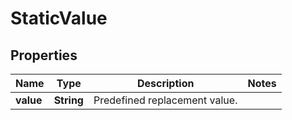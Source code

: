 

# StaticValue


## Properties

| Name | Type | Description | Notes |
|------------ | ------------- | ------------- | -------------|
|**value** | **String** | Predefined replacement value. |  |




